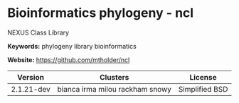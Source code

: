 # Bioinformatics phylogeny - ncl

NEXUS Class Library

**Keywords:** phylogeny library bioinformatics

**Website:** <https://github.com/mtholder/ncl>

| Version | Clusters | License |
| ------- | -------- | ------- |
| 2.1.21-dev | bianca irma milou rackham snowy | Simplified BSD |
